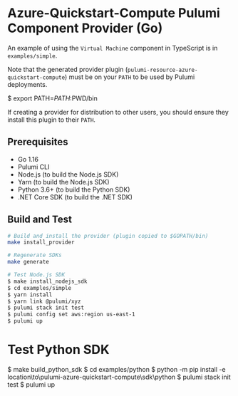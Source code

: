 # Azure-Quickstart-Compute Pulumi Component Provider (Go)





An example of using the `Virtual Machine` component in TypeScript is in `examples/simple`.

Note that the generated provider plugin (`pulumi-resource-azure-quickstart-compute`) must be on your `PATH` to be used by Pulumi deployments. 

$ export PATH=$PATH:$PWD/bin

If creating a provider for distribution to other users, you should ensure they install this plugin to their `PATH`.

## Prerequisites

- Go 1.16
- Pulumi CLI
- Node.js (to build the Node.js SDK)
- Yarn (to build the Node.js SDK)
- Python 3.6+ (to build the Python SDK)
- .NET Core SDK (to build the .NET SDK)

## Build and Test

```bash
# Build and install the provider (plugin copied to $GOPATH/bin)
make install_provider

# Regenerate SDKs
make generate

# Test Node.js SDK
$ make install_nodejs_sdk
$ cd examples/simple
$ yarn install
$ yarn link @pulumi/xyz
$ pulumi stack init test
$ pulumi config set aws:region us-east-1
$ pulumi up
```

# Test Python SDK

$ make build_python_sdk
$ cd examples/python
$ python -m pip install -e location\to\pulumi-azure-quickstart-compute\sdk\python
$ pulumi stack init test
$ pulumi up




